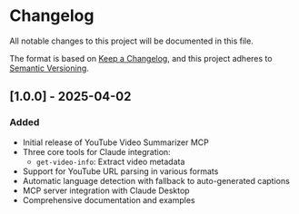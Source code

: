 # Changelog

All notable changes to this project will be documented in this file.

The format is based on [Keep a Changelog](https://keepachangelog.com/en/1.0.0/),
and this project adheres to [Semantic Versioning](https://semver.org/spec/v2.0.0.html).

## [1.0.0] - 2025-04-02

### Added
- Initial release of YouTube Video Summarizer MCP
- Three core tools for Claude integration:
  - `get-video-info`: Extract video metadata
- Support for YouTube URL parsing in various formats
- Automatic language detection with fallback to auto-generated captions
- MCP server integration with Claude Desktop
- Comprehensive documentation and examples
